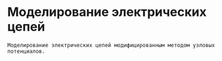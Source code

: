 # Моделирование электрических цепей
    Моделирование электрических цепей модифицированным методом узловых потенциалов.
